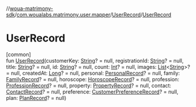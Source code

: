 //[woua-matrimony-sdk](../../../index.md)/[com.woualabs.matrimony.user.mapper](../index.md)/[UserRecord](index.md)/[UserRecord](-user-record.md)

# UserRecord

[common]\
fun [UserRecord](-user-record.md)(customerKey: [String](https://kotlinlang.org/api/latest/jvm/stdlib/kotlin/-string/index.html)? = null, registrationId: [String](https://kotlinlang.org/api/latest/jvm/stdlib/kotlin/-string/index.html)? = null, title: [String](https://kotlinlang.org/api/latest/jvm/stdlib/kotlin/-string/index.html)? = null, id: [String](https://kotlinlang.org/api/latest/jvm/stdlib/kotlin/-string/index.html)? = null, count: [Int](https://kotlinlang.org/api/latest/jvm/stdlib/kotlin/-int/index.html)? = null, images: [List](https://kotlinlang.org/api/latest/jvm/stdlib/kotlin.collections/-list/index.html)<[String](https://kotlinlang.org/api/latest/jvm/stdlib/kotlin/-string/index.html)>? = null, createdAt: [Long](https://kotlinlang.org/api/latest/jvm/stdlib/kotlin/-long/index.html)? = null, personal: [PersonalRecord](../-personal-record/index.md)? = null, family: [FamilyRecord](../-family-record/index.md)? = null, horoscope: [HoroscopeRecord](../-horoscope-record/index.md)? = null, profession: [ProfessionRecord](../-profession-record/index.md)? = null, property: [PropertyRecord](../-property-record/index.md)? = null, contact: [ContactRecord](../-contact-record/index.md)? = null, preference: [CustomerPreferenceRecord](../-customer-preference-record/index.md)? = null, plan: [PlanRecord](../-plan-record/index.md)? = null)
